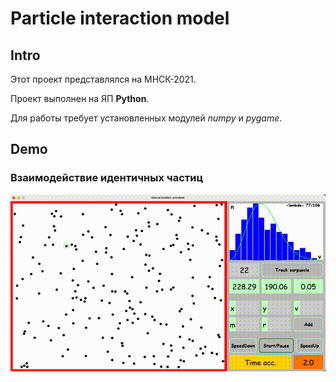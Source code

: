 # Particle interaction model
## Intro
Этот проект представлялся на МНСК-2021.

Проект выполнен на ЯП **Python**.

Для работы требует установленных модулей *numpy* и *pygame*.

## Demo
### Взаимодействие идентичных частиц
![SimpleInteraction](misc/images/SimpleInteraction.gif)




